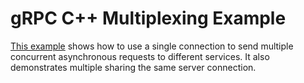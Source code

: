 # gRPC C++ Multiplexing Example

[This example](https://github.com/grpc/grpc/tree/master/examples/cpp/multiplex) shows how to use a single connection to send multiple concurrent
asynchronous requests to different services. It also demonstrates multiple
sharing the same server connection.
